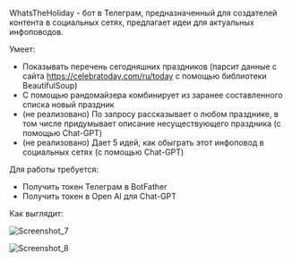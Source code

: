 
WhatsTheHoliday - бот в Телеграм, предназначенный для создателей контента в социальных сетях, предлагает идеи для актуальных инфоповодов.

Умеет:
* Показывать перечень сегодняшних праздников (парсит данные с сайта https://celebratoday.com/ru/today с помощью библиотеки BeautifulSoup)
* С помощью рандомайзера комбинирует из заранее составленного списка новый праздник
* (не реализовано) По запросу рассказывает о любом празднике, в том числе придумывает описание несуществующего праздника (с помощью Chat-GPT)
* (не реализовано) Дает 5 идей, как обыграть этот инфоповод в социальных сетях (с помощью Chat-GPT)

Для работы требуется:
* Получить токен Телеграм в BotFather
* Получить токен в Open AI для Chat-GPT

Как выглядит:


![Screenshot_7](https://github.com/risharaeva/telegram_bot1/assets/146364566/0b0122a3-2a14-4d05-b718-06393b6e8694)

![Screenshot_8](https://github.com/risharaeva/telegram_bot1/assets/146364566/f57a40b5-8f8a-441d-b057-34cc33d3dfa3)
